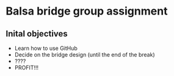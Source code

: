 Balsa bridge group assignment
===========

## Inital objectives
+ Learn how to use GitHub
+ Decide on the bridge design (until the end of the break)
+ ????
+ PROFIT!!!
